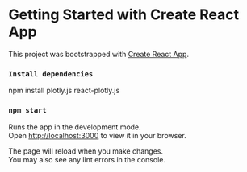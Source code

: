 # Getting Started with Create React App

This project was bootstrapped with [Create React App](https://github.com/facebook/create-react-app).

### `Install dependencies`
npm install plotly.js react-plotly.js

### `npm start`

Runs the app in the development mode.\
Open [http://localhost:3000](http://localhost:3000) to view it in your browser.

The page will reload when you make changes.\
You may also see any lint errors in the console.


